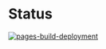 # Status

[![pages-build-deployment](https://github.com/Jix-AQW/site/actions/workflows/pages/pages-build-deployment/badge.svg)](https://github.com/Jix-AQW/site/actions/workflows/pages/pages-build-deployment)
